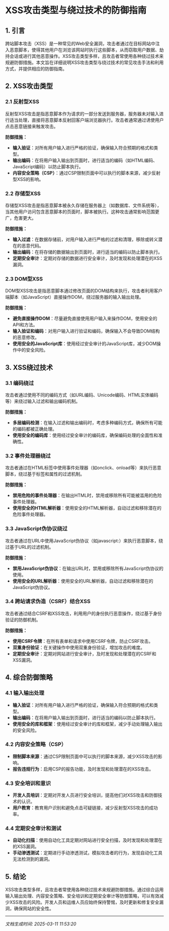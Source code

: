 # XSS攻击类型与绕过技术的防御指南

## 1. 引言

跨站脚本攻击（XSS）是一种常见的Web安全漏洞，攻击者通过在目标网站中注入恶意脚本，使得其他用户在浏览该网站时执行这些脚本，从而窃取用户数据、劫持会话或进行其他恶意操作。XSS攻击类型多样，且攻击者常使用各种绕过技术来规避防御措施。本文旨在详细说明XSS攻击类型与绕过技术的常见攻击手法和利用方式，并提供相应的防御指南。

## 2. XSS攻击类型

### 2.1 反射型XSS

反射型XSS攻击是指恶意脚本作为请求的一部分发送到服务器，服务器未对输入进行适当处理，直接将恶意脚本反射回客户端浏览器执行。攻击者通常通过诱使用户点击恶意链接来触发攻击。

**防御措施：**
- **输入验证**：对所有用户输入进行严格的验证，确保输入符合预期的格式和类型。
- **输出编码**：在将用户输入输出到页面时，进行适当的编码（如HTML编码、JavaScript编码）以防止脚本执行。
- **内容安全策略（CSP）**：通过CSP限制页面中可以执行的脚本来源，减少反射型XSS的影响。

### 2.2 存储型XSS

存储型XSS攻击是指恶意脚本被永久存储在服务器上（如数据库、文件系统等），当其他用户访问包含恶意脚本的页面时，脚本被执行。这种攻击通常影响范围更广，危害更大。

**防御措施：**
- **输入过滤**：在数据存储前，对用户输入进行严格的过滤和清理，移除或转义潜在的恶意代码。
- **输出编码**：在将存储的数据输出到页面时，进行适当的编码以防止脚本执行。
- **定期安全审计**：定期对存储的数据进行安全审计，及时发现和处理潜在的XSS漏洞。

### 2.3 DOM型XSS

DOM型XSS攻击是指恶意脚本通过修改页面的DOM结构来执行，攻击者利用客户端脚本（如JavaScript）直接操作DOM，绕过服务器的输入输出处理。

**防御措施：**
- **避免直接操作DOM**：尽量避免直接使用用户输入来操作DOM，使用安全的API和方法。
- **输入验证和编码**：对用户输入进行验证和编码，确保输入不会导致DOM结构的恶意修改。
- **使用安全的JavaScript库**：使用经过安全审计的JavaScript库，减少DOM操作中的安全风险。

## 3. XSS绕过技术

### 3.1 编码绕过

攻击者通过使用不同的编码方式（如URL编码、Unicode编码、HTML实体编码等）来绕过输入过滤和输出编码机制。

**防御措施：**
- **多层编码检测**：在输入过滤和输出编码时，考虑多种编码方式，确保所有可能的编码都被正确处理。
- **使用安全的编码库**：使用经过安全审计的编码库，确保编码处理的全面性和准确性。

### 3.2 事件处理器绕过

攻击者通过在HTML标签中使用事件处理器（如onclick、onload等）来执行恶意脚本，绕过基于标签和属性的过滤机制。

**防御措施：**
- **禁用危险的事件处理器**：在输出HTML时，禁用或移除所有可能被滥用的危险事件处理器。
- **使用安全的HTML解析器**：使用安全的HTML解析器，自动过滤和移除潜在的危险事件处理器。

### 3.3 JavaScript伪协议绕过

攻击者通过在URL中使用JavaScript伪协议（如javascript:）来执行恶意脚本，绕过基于URL的过滤机制。

**防御措施：**
- **禁用JavaScript伪协议**：在输出URL时，禁用或移除所有JavaScript伪协议的使用。
- **使用安全的URL解析器**：使用安全的URL解析器，自动过滤和移除潜在的JavaScript伪协议。

### 3.4 跨站请求伪造（CSRF）结合XSS

攻击者通过结合CSRF和XSS攻击，利用用户的身份执行恶意操作，绕过基于身份验证的防御机制。

**防御措施：**
- **使用CSRF令牌**：在所有表单和请求中使用CSRF令牌，防止CSRF攻击。
- **双重身份验证**：在关键操作中使用双重身份验证，增加攻击的难度。
- **定期安全审计**：定期对网站进行安全审计，及时发现和处理潜在的CSRF和XSS漏洞。

## 4. 综合防御策略

### 4.1 输入输出处理

- **输入验证**：对所有用户输入进行严格的验证，确保输入符合预期的格式和类型。
- **输出编码**：在将用户输入输出到页面时，进行适当的编码以防止脚本执行。
- **使用安全的库和框架**：使用经过安全审计的库和框架，减少手动处理输入输出的安全风险。

### 4.2 内容安全策略（CSP）

- **限制脚本来源**：通过CSP限制页面中可以执行的脚本来源，减少XSS攻击的影响。
- **报告违规行为**：启用CSP的报告功能，及时发现和处理潜在的XSS攻击。

### 4.3 安全培训和意识

- **开发人员培训**：定期对开发人员进行安全培训，提高他们对XSS攻击和防御技术的认识。
- **用户教育**：教育用户识别和避免点击可疑链接，减少反射型XSS攻击的成功率。

### 4.4 定期安全审计和测试

- **自动化扫描**：使用自动化工具定期对网站进行安全扫描，及时发现和处理潜在的XSS漏洞。
- **手动渗透测试**：定期进行手动渗透测试，模拟攻击者的行为，发现自动化工具无法检测到的漏洞。

## 5. 结论

XSS攻击类型多样，且攻击者常使用各种绕过技术来规避防御措施。通过综合运用输入输出处理、内容安全策略、安全培训和定期安全审计等防御策略，可以有效减少XSS攻击的风险。开发人员和运维人员应始终保持警惕，及时更新和修复安全漏洞，确保网站的安全性。

---

*文档生成时间: 2025-03-11 11:53:20*
